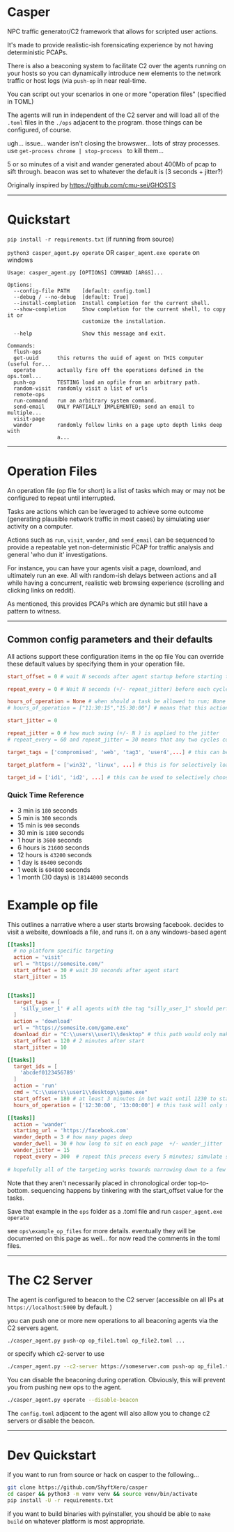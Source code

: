 # Casper
NPC traffic generator/C2 framework that allows for scripted user actions. 

It's made to provide realistic-ish forensicating experience by not having deterministic PCAPs. 

There is also a beaconing system to facilitate C2 over the agents running on your hosts so you can dynamically introduce new elements to the network traffic or host logs (via `push-op` in near real-time. 

You can script out your scenarios in one or more "operation files" (specified in TOML) 

The agents will run in independent of the C2 server and will load all of the `.toml` files in the `./ops` adjacent to the program. those things can be configured, of course.  


ugh... issue... wander isn't closing the browswer... lots of stray processes. use `get-process chrome | stop-process ` to kill them... 

5 or so minutes of a visit and wander generated about 400Mb of pcap to sift through. beacon was set to whatever the default is (3 seconds + jitter?) 

Originally inspired by https://github.com/cmu-sei/GHOSTS

---
# Quickstart
`pip install -r requirements.txt` (if running from source)

`python3 casper_agent.py operate` OR `casper_agent.exe operate` on windows

```
Usage: casper_agent.py [OPTIONS] COMMAND [ARGS]...

Options:
  --config-file PATH    [default: config.toml]
  --debug / --no-debug  [default: True]
  --install-completion  Install completion for the current shell.
  --show-completion     Show completion for the current shell, to copy it or
                        customize the installation.

  --help                Show this message and exit.

Commands:
  flush-ops
  get-uuid      this returns the uuid of agent on THIS computer (useful for...
  operate       actually fire off the operations defined in the ops.toml...
  push-op       TESTING load an opfile from an arbitrary path.
  random-visit  randomly visit a list of urls
  remote-ops
  run-command   run an arbitrary system command.
  send-email    ONLY PARTIALLY IMPLEMENTED; send an email to multiple...
  visit-page
  wander        randomly follow links on a page upto depth links deep with
                a...
```
---
# Operation Files
An operation file (op file for short) is a list of tasks which may or may not be configured to repeat until interrupted.

Tasks are actions which can be leveraged to achieve some outcome (generating plausible network traffic in most cases) by simulating user activity on a computer.

Actions such as `run`, `visit`, `wander`, and `send_email` can be sequenced to provide a repeatable yet non-deterministic PCAP for traffic analysis and general 'who dun it' investigations.    

For instance, you can have your agents visit a page, download, and ultimately run an exe.
All with random-ish delays between actions and all while having a concurrent, realistic web browsing experience (scrolling and clicking links on reddit).

As mentioned, this provides PCAPs which are dynamic but still have a pattern to witness. 

---
## Common config parameters and their defaults
All actions support these configuration items in the op file
You can override these default values by specifying them in your operation file. 

```toml
start_offset = 0 # wait N seconds after agent startup before starting this task

repeat_every = 0 # Wait N seconds (+/- repeat_jitter) before each cycle; 0 to disable repeating

hours_of_operation = None # when should a task be allowed to run; None (or missing ) means there are no constrained hours of operation for this task. i.e. it will run whenever the agent runs. 
# hours_of_operation = ["11:30:15","15:30:00"] # means that this action 

start_jitter = 0

repeat_jitter = 0 # how much swing (+/- N ) is applied to the jitter 
# repeat_every = 60 and repeat_jitter = 30 means that any two cycles could happen 30 seconds apart or as far apart as 90 seconds (plus the time of execution of the task itself). Over time they will be about 60 seconds average; It will be random each loop. 

target_tags = ['compromised', 'web', 'tag3', 'user4',...] # this can be used to selectively apply tasks to agents.  

target_platform = ['win32', 'linux', ...] # this is for selectively loading tasks from an opfile based upon the agent's self-identified platform; at startup it detects which platform it is running on and beacons that information to the C2 server. 

target_id = ['id1', 'id2', ...] # this can be used to selectively choose an agent to run a task on. This is most useful in combination with the beacon method to push new operation files to agents mid-event. This is akin to having C2 over those agents as you can run remote commands and capture their output

```
### Quick Time Reference
- 3 min is `180` seconds
- 5 min is `300` seconds
- 15 min is `900` seconds 
- 30 min is `1800` seconds
- 1 hour is `3600` seconds
- 6 hours is `21600` seconds
- 12 hours is `43200` seconds
- 1 day is `86400` seconds
- 1 week is `604800` seconds
- 1 month (30 days) is `18144000` seconds

# Example op file
This outlines a narrative where a user starts browsing facebook. decides to visit a website, downloads a file, and runs it. on a any windows-based agent 

```toml
[[tasks]]
  # no platform specific targeting
  action = 'visit'
  url = "https://somesite.com/"
  start_offset = 30 # wait 30 seconds after agent start
  start_jitter = 15


[[tasks]]
  target_tags = [
    'silly_user_1' # all agents with the tag "silly_user_1" should perform this task.
  ] 
  action = 'download'
  url = "https://somesite.com/game.exe"
  download_dir = "C:\\users\\user1\\desktop" # this path would only make sense on windows
  start_offset = 120 # 2 minutes after start
  start_jitter = 10

[[tasks]]
  target_ids = [
    'abcdef0123456789'
  ]
  action = 'run'
  cmd = "C:\\users\\user1\\desktop\\game.exe"
  start_offset = 180 # at least 3 minutes in but wait until 1230 to start 
  hours_of_operation = ['12:30:00', '13:00:00'] # this task will only start between these hours

[[tasks]]
  action = 'wander'
  starting_url = 'https://facebook.com'
  wander_depth = 3 # how many pages deep
  wander_dwell = 30 # how long to sit on each page  +/- wander_jitter
  wander_jitter = 15
  repeat_every = 300  # repeat this process every 5 minutes; simulate someone visiting facebook every 5 minutes
  
# hopefully all of the targeting works towards narrowing down to a few logical hosts. You could always just be specific and just use the agent UUID with target_ids 

```
Note that they aren't necessarily placed in chronological order top-to-bottom. sequencing happens by tinkering with the start_offset value for the tasks. 

Save that example in the `ops` folder as a .toml file and run `casper_agent.exe operate` 

 see `ops\example_op_files` for more details. eventually they will be documented on this page as well... for now read the comments in the toml files. 

---
# The C2 Server
The agent is configured to beacon to the C2 server (accessible on all IPs at `https://localhost:5000` by default. )

you can push one or more new operations to all beaconing agents via the C2 servers agent.  

```bash
./casper_agent.py push-op op_file1.toml op_file2.toml ...
```
or specify which c2-server to use
```bash
./casper_agent.py --c2-server https://someserver.com push-op op_file1.toml op_file2.toml ...
```

You can disable the beaconing during operation. Obviously, this will prevent you from pushing new ops to the agent.
```bash
./casper_agent.py operate --disable-beacon
```

The `config.toml` adjacent to the agent will also allow you to change c2 servers or disable the beacon.

---
# Dev Quickstart 
if you want to run from source or hack on casper to the following... 
```bash
git clone https://github.com/ShyftXero/casper
cd casper && python3 -m venv venv && source venv/bin/activate
pip install -U -r requirements.txt
```

if you want to build binaries with pyinstaller, you should be able to 
`make build`  on whatever platform is most appropriate. 

